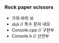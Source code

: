 ### Rock paper scissors
  - 가위 바위 보
  - ¡à¡à // 특수 문자 네모
  - Console.cpp // 구현부
  - Console.h // 선언부
